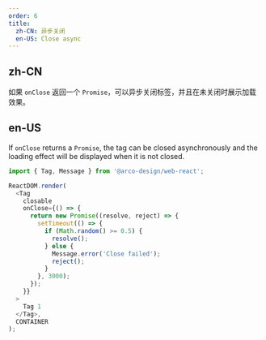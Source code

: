 ```yaml
---
order: 6
title: 
  zh-CN: 异步关闭
  en-US: Close async
---
```


## zh-CN

如果 `onClose` 返回一个 `Promise`，可以异步关闭标签，并且在未关闭时展示加载效果。

## en-US

If `onClose` returns a `Promise`, the tag can be closed asynchronously and the loading effect will be displayed when it is not closed.

```js
import { Tag, Message } from '@arco-design/web-react';

ReactDOM.render(
  <Tag
    closable
    onClose={() => {
      return new Promise((resolve, reject) => {
        setTimeout(() => {
          if (Math.random() >= 0.5) {
            resolve();
          } else {
            Message.error('Close failed');
            reject();
          }
        }, 3000);
      });
    }}
  >
    Tag 1
  </Tag>,
  CONTAINER
);
```
